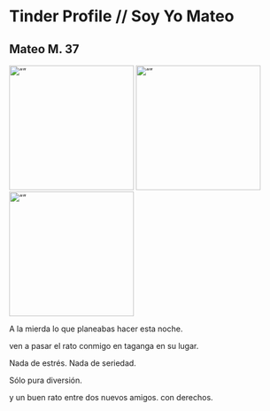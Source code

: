 # Tinder Profile // Soy Yo Mateo

## Mateo M. 37

<img src="/profile-imagery/mateo-on-the-balcony-at-the-embassy.jpg" alt= “” width="225" height="225">

<img src="/profile-imagery/mateo-taganga-playa-blanca.jpg" alt= “” width="225" height="225">

<img src="/profile-imagery/mateo-taganga-hammock-life.jpg" alt= “” width="225" height="225">

A la mierda lo que planeabas hacer esta noche.

ven a pasar el rato conmigo en taganga en su lugar.

Nada de estrés. Nada de seriedad.

Sólo pura diversión.

y un buen rato entre dos nuevos amigos. con derechos.

